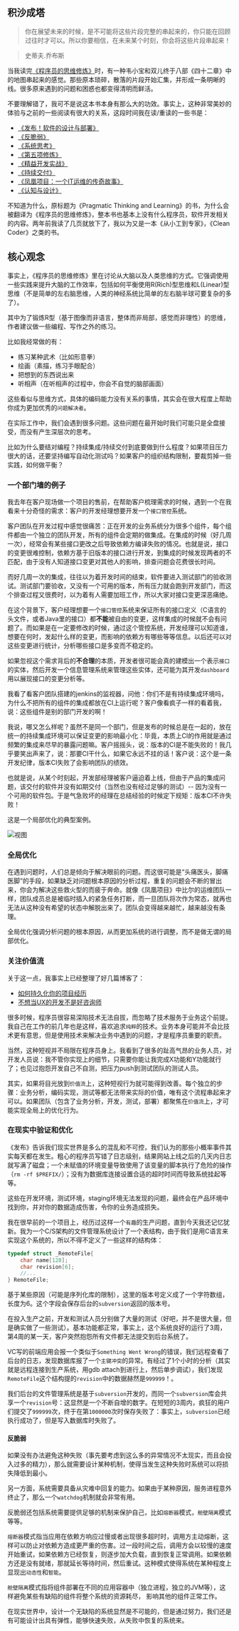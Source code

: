 ## 积沙成塔

>你在展望未来的时候，是不可能将这些片段完整的串起来的，你只能在回顾过往时才可以。所以你要相信，在未来某个时刻，你会将这些片段串起来！

>史蒂夫.乔布斯

当我读完[《程序员的思维修炼》](https://book.douban.com/subject/5372651/)时，有一种韦小宝和双儿终于八部《四十二章》中的地图串起来的感觉。那些原本琐碎，散落的片段开始汇集，并形成一条明晰的线。很多原来遇到的问题和困惑也都变得清明而鲜活。

不要理解错了，我可不是说这本书本身有那么大的功效。事实上，这种非常美妙的体验与之前的一些阅读有很大的关系，这段时间我在读/重读的一些书是：

-  [《发布！软件的设计与部署》](https://book.douban.com/subject/26304417/)
-  [《反脆弱》](https://book.douban.com/subject/24838618/)
-  [《系统思考》](https://book.douban.com/subject/25963524/)
-  [《第五项修炼》](https://book.douban.com/subject/4051739/)
-  [《精益开发实战》](https://book.douban.com/subject/11620809/)
-  [《持续交付》](https://book.douban.com/subject/6862062/)
-  [《凤凰项目：一个IT运维的传奇故事》](https://book.douban.com/subject/26644070/)
-  [《认知与设计》](https://book.douban.com/subject/6792322/)

不知道为什么，原标题为《Pragmatic Thinking and Learning》的书，为什么会被翻译为《程序员的思维修炼》，整本书也基本上没有什么程序员，软件开发相关的内容。两年前我读了几页就放下了，我以为又是一本《从小工到专家》，《Clean Coder》之类的书。

## 核心观念

事实上，《程序员的思维修炼》里在讨论从大脑以及人类思维的方式。它强调使用一些实践来提升大脑的工作效率，包括如何平衡使用R(Rich)型思维和L(Linear)型思维（不是简单的左右脑思维，人类的神经系统比简单的左右脑半球可要复杂的多了）。

其中为了锻炼R型（基于图像而非语言，整体而非局部，感觉而非理性）的思维，作者建议做一些编程、写作之外的练习。

比如我经常做的有：

-  练习某种武术（比如形意拳）
-  绘画（素描，练习手眼配合）
-  把想到的东西说出来
-  听相声（在听相声的过程中，你会不自觉的脑部画面）

这些看似与思维方式，具体的编码能力没有关系的事情，其实会在很大程度上帮助你成为更加优秀的`问题解决者`。

在实际工作中，我们会遇到很多问题。这些问题在最开始时我们可能只是全盘接受，而没有产生深层次的思考。

比如为什么要结对编程？持续集成/持续交付到底要做到什么程度？如果项目压力很大的话，还要坚持编写自动化测试吗？如果客户的组织结构限制，要裁剪掉一些实践，如何做平衡？

### 一个部门墙的例子

我去年在客户现场做一个项目的售前，在帮助客户梳理需求的时候，遇到一个在我看来十分奇怪的需求：客户的开发经理想要开发一个`接口管控`系统。

客户团队在开发过程中感觉很痛苦：正在开发的业务系统分为很多个组件，每个组件都由一个独立的团队开发，所有的组件会定期的做集成。在集成的时候（好几周一次），经常会有某些接口更改之后导致依赖方编译失败的情况。也就是说，接口的变更很难控制，依赖方基于旧版本的接口进行开发，到集成的时候发现两者的不匹配，由于没有人知道接口变更对其他人的影响，排查问题会花费很长时间。

而好几周一次的集成，往往以为着开发时间的结束，软件要进入测试部门的验收测试。测试部门要验收，又没有一个可用的版本，所有压力就会跑到开发部门，而这个排查过程又很费时，以为着有人需要加班工作，所以大家对接口变更深恶痛绝。

在这个背景下，客户经理想要一个`接口管控`系统来保证所有的接口定义（C语言的头文件，或者Java里的接口）都**不能**被自由的变更，这样集成的时候就不会有问题了。而如果是在一定要修改的时候，通过这个管控系统，开发经理可以知道谁，想要在何时，发起什么样的变更，而影响的依赖方有哪些等等信息。以后还可以对这些变更进行统计，分析哪些接口是多变而不稳定的。

如果忽视这个需求背后的**不合理**的本质，开发者很可能会真的建模出一个表示`接口`的实体，然后开发一个信息管理系统来管理这些实体，还可能为其开发`dashboard`用以展现接口的变更分析等。

我看了看客户团队搭建的jenkins的监视器，问他：你们不是有持续集成环境吗，为什么不把所有的组件的集成都放在CI上运行呢？客户像看疯子一样的看着我，说：这些组件是别的部门开发的啊！

我说，哪又怎么样呢？虽然不是同一个部门，但是发布的时候总是在一起的，放在统一的持续集成环境可以保证变更的影响最小化：毕竟，本质上CI的作用就是通过频繁的集成来尽早的暴露问题嘛。客户摇摇头，说：版本的CI是不能失败的！我几乎要笑出声来了，说：那要CI干什么，如果它永远不挂的话！客户说：这个是一条开发纪律，版本CI失败了会影响团队的绩效。

也就是说，从某个时刻起，开发部经理被客户逼迫着上线，但由于产品的集成问题，该交付的软件并没有如期交付（当然也没有经过足够的测试）-- 因为没有一个可用的软件包。于是气急败坏的经理在总结经验的时候定下规矩：版本CI不许失败！

这是一个局部优化的典型案例。

![视图](images/anti-pattern.png)

### 全局优化

在遇到问题时，人们总是倾向于解决眼前的问题。而这很可能是“头痛医头，脚痛医脚”的手段，如果缺乏对问题根本原因的分析过程，重复的问题会不断的冒出来，你会为解决这些救火型的而疲于奔命。就像《凤凰项目》中比尔的运维团队一样，团队成员总是被临时插入的紧急任务打断，而一旦团队将次作为常态，就再也无法从这种没有希望的状态中解脱出来了。团队会变得越来越忙，越来越没有条理。

全局优化强调分析问题的根本原因，从而更加系统的进行调整，而不是做无谓的局部优化。

### 关注价值流

关于这一点，我事实上已经整理了好几篇博客了：

-  [如何持久化你的项目经历](http://icodeit.org/2016/01/how-to-summarize-privious-project/)
-  [不想当UX的开发不是好咨询师](http://icodeit.org/2016/01/for-those-dev-who-doesnt-want-to-be-a-ux-cannot-be-a-good-consulant/)

很多时候，程序员很容易深陷技术无法自拔，而忽略了技术服务于业务这个前提。我自己在工作的前几年也是这样，喜欢追求`纯粹`的技术。业务本身可能并不会比技术更有意思，但是使用技术来解决业务中遇到的问题，才是程序员重要的职责。

当然，这种短视并不局限在程序员身上。我看到了很多的趾高气昂的业务人员，对开发人员说：我不管你实现上的细节，只需要你能让我完成X功能和Y功能就行了；也见过抱怨开发自己不自测，把压力push到测试团队的测试人员。

其实，如果将目光放到`价值流`上，这种短视行为就可能得到改善。每个独立的步骤：业务分析，编码实现，测试等都无法带来实际的价值，唯有这个流程串起来才可以。如果团队（包含了业务分析，开发，测试，部署）都聚焦在`价值流`上，才可能实现全局上的优化行为。

### 在现实中验证和优化

《发布》告诉我们现实世界是多么的混乱和不可控，我们认为的那些小概率事件其实每天都在发生。粗心的程序员写错了日志级别，结果网站上线之后的几天内日志就写满了磁盘；一个未赋值的环境变量导致使用了该变量的脚本执行了危险的操作（`rm -rf $PREFIX/`）；没有为数据库连接设置合适的超时时间而导致系统挂起等等。

这些在开发环境，测试环境，staging环境无法发现的问题，最终会在产品环境中找到你，并对你的数据造成伤害，令你的业务造成损失。

我在很早前的一个项目上，经历过这样一个`有趣`的生产问题，直到今天我还记忆犹新。我为一个C/S架构的文件管理系统设计了一个表结构，由于我们是用C语言来实现这个系统的，所以不得不定义了一些这样的结构体：

```c
typedef struct _RemoteFile{
	char name[128];
	char revision[6];
	//...
} RemoteFile;
```

基于某些原因（可能是序列化库的限制），这里的版本号定义成了一个字符数组，长度为6。这个字段会保存后台的`subversion`返回的版本号。

在投入生产之前，开发和测试人员分别做了大量的测试（好吧，并不是很大量，但是确实做了一些测试）。基本功能都正常，事实上，这个系统良好的运行了3周，第4周的某一天，客户突然抱怨所有文件都无法提交到后台系统了。

VC写的前端应用会报一个类似于`Something Went Wrong`的错误，我们远程查看了后台的日志，发现数据库报了一个`主键冲突`的异常。有经过了1个小时的分析（其实就是远程连接到生产系统，用gdb attach到进行上，然后单步调试），我们发现`RemoteFile`这个结构提的`revision`中的数据赫然是`999999`！。

我们后台的文件管理系统是基于`subversion`开发的，而同一个`subversion`库会共享一个`revision`号：这显然是一个不断自增的数字。在短短的3周内，疯狂的用户们提交了`999999`次，终于在第`1000000`次时保存失败了：事实上，`subversion`已经执行成功了，但是写入数据库时失败了。

#### 反脆弱

如果没有办法避免这种失败（事先要考虑到这么多的异常情况不太现实，而且会投入过多的精力），那么就需要设计某种机制，使得当发生这种失败时系统可以将损失降低到最小。

另一方面，系统需要具备从灾难中回复的能力。如果由于某种原因，服务进程意外终止了，那么一个`watchdog`机制就会非常有用。

反脆弱还包括系统需要提供足够的机制来保护自己，比如`熔断器`模式，`舱壁隔离`模式等等。

`熔断器`模式指当应用在依赖方响应过慢或者出现很多超时时，调用方主动熔断，这样可以防止对依赖方造成更严重的伤害。过一段时间之后，调用方会以较慢的速度开始重试，如果依赖方已经恢复，则逐步加大负载，直到恢复正常调用。如果依赖方还是没有就绪，那就延长等待时间，然后重试。这种模式使得系统在某种程度上显现出`动态性`和`智能`。

`舱壁隔离`模式指将组件部署在不同的应用容器中（独立进程，独立的JVM等），这样避免某些有缺陷的组件将整个系统的资源耗尽， 影响其他的组件正常工作。

在现实世界中，设计一个无缺陷的系统显然是不可能的，但是通过努力，我们还是有可能设计出具有弹性，能够快速失败，从失败中恢复的系统来。
